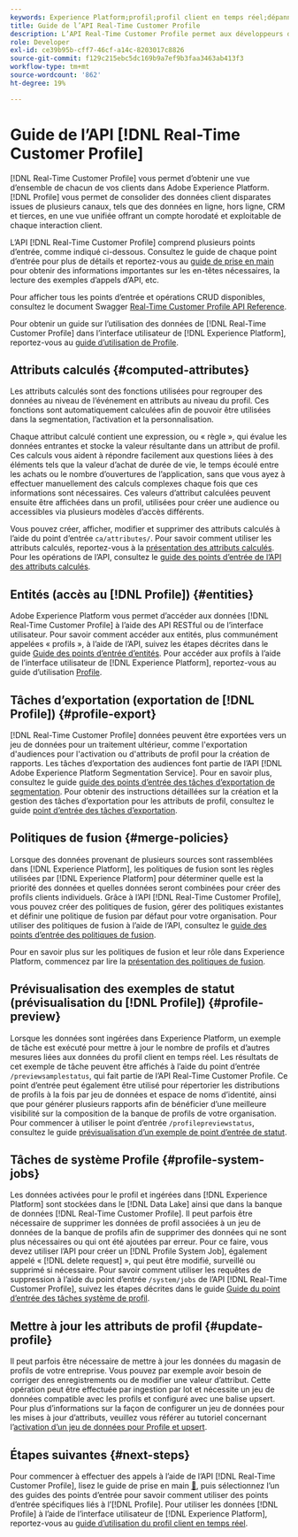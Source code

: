 ```yaml
---
keywords: Experience Platform;profil;profil client en temps réel;dépannage;API;profil unifié;Profil unifié;unifié;Profil;rtcp;activer le profil;Activer le profil
title: Guide de l’API Real-Time Customer Profile
description: L’API Real-Time Customer Profile permet aux développeurs d’explorer et d’utiliser les données de profil, notamment d’afficher les profils, de créer et de mettre à jour des politiques de fusion, d’exporter ou des exemples de données de profil et de supprimer les données de profil qui ne sont plus nécessaires ou qui ont été ajoutées par erreur. Suivez ce guide pour savoir comment effectuer des opérations clés à l’aide de l’API.
role: Developer
exl-id: ce39b95b-cff7-46cf-a14c-8203017c8826
source-git-commit: f129c215ebc5dc169b9a7ef9b3faa3463ab413f3
workflow-type: tm+mt
source-wordcount: '862'
ht-degree: 19%

---
```


# Guide de l’API [!DNL Real-Time Customer Profile]

[!DNL Real-Time Customer Profile] vous permet d’obtenir une vue d’ensemble de chacun de vos clients dans Adobe Experience Platform. [!DNL Profile] vous permet de consolider des données client disparates issues de plusieurs canaux, tels que des données en ligne, hors ligne, CRM et tierces, en une vue unifiée offrant un compte horodaté et exploitable de chaque interaction client.

L’API [!DNL Real-Time Customer Profile] comprend plusieurs points d’entrée, comme indiqué ci-dessous. Consultez le guide de chaque point d’entrée pour plus de détails et reportez-vous au [guide de prise en main](getting-started.md) pour obtenir des informations importantes sur les en-têtes nécessaires, la lecture des exemples d’appels d’API, etc.

Pour afficher tous les points d’entrée et opérations CRUD disponibles, consultez le document Swagger [Real-Time Customer Profile API Reference](https://www.adobe.com/go/profile-apis-en).

Pour obtenir un guide sur l’utilisation des données de [!DNL Real-Time Customer Profile] dans l’interface utilisateur de [!DNL Experience Platform], reportez-vous au [guide d’utilisation de Profile](../ui/user-guide.md).

## Attributs calculés {#computed-attributes}

Les attributs calculés sont des fonctions utilisées pour regrouper des données au niveau de l’événement en attributs au niveau du profil. Ces fonctions sont automatiquement calculées afin de pouvoir être utilisées dans la segmentation, l’activation et la personnalisation.

Chaque attribut calculé contient une expression, ou « règle », qui évalue les données entrantes et stocke la valeur résultante dans un attribut de profil. Ces calculs vous aident à répondre facilement aux questions liées à des éléments tels que la valeur d’achat de durée de vie, le temps écoulé entre les achats ou le nombre d’ouvertures de l’application, sans que vous ayez à effectuer manuellement des calculs complexes chaque fois que ces informations sont nécessaires. Ces valeurs d’attribut calculées peuvent ensuite être affichées dans un profil, utilisées pour créer une audience ou accessibles via plusieurs modèles d’accès différents.

Vous pouvez créer, afficher, modifier et supprimer des attributs calculés à l’aide du point d’entrée `ca/attributes/`. Pour savoir comment utiliser les attributs calculés, reportez-vous à la [présentation des attributs calculés](../computed-attributes/overview.md). Pour les opérations de l’API, consultez le [guide des points d’entrée de l’API des attributs calculés](../computed-attributes/api.md).

## Entités (accès au [!DNL Profile]) {#entities}

Adobe Experience Platform vous permet d’accéder aux données [!DNL Real-Time Customer Profile] à l’aide des API RESTful ou de l’interface utilisateur. Pour savoir comment accéder aux entités, plus communément appelées « profils », à l’aide de l’API, suivez les étapes décrites dans le guide [Guide des points d’entrée d’entités](entities.md). Pour accéder aux profils à l’aide de l’interface utilisateur de [!DNL Experience Platform], reportez-vous au guide d’utilisation [Profile](../ui/user-guide.md).

## Tâches d’exportation (exportation de [!DNL Profile]) {#profile-export}

[!DNL Real-Time Customer Profile] données peuvent être exportées vers un jeu de données pour un traitement ultérieur, comme l&#39;exportation d&#39;audiences pour l&#39;activation ou d&#39;attributs de profil pour la création de rapports. Les tâches d’exportation des audiences font partie de l’API [!DNL Adobe Experience Platform Segmentation Service]. Pour en savoir plus, consultez le guide [guide des points d’entrée des tâches d’exportation de segmentation](../../profile/api/export-jobs.md). Pour obtenir des instructions détaillées sur la création et la gestion des tâches d’exportation pour les attributs de profil, consultez le guide [point d’entrée des tâches d’exportation](export-jobs.md).

## Politiques de fusion {#merge-policies}

Lorsque des données provenant de plusieurs sources sont rassemblées dans [!DNL Experience Platform], les politiques de fusion sont les règles utilisées par [!DNL Experience Platform] pour déterminer quelle est la priorité des données et quelles données seront combinées pour créer des profils clients individuels. Grâce à l’API [!DNL Real-Time Customer Profile], vous pouvez créer des politiques de fusion, gérer des politiques existantes et définir une politique de fusion par défaut pour votre organisation. Pour utiliser des politiques de fusion à l’aide de l’API, consultez le [guide des points d’entrée des politiques de fusion](merge-policies.md).

Pour en savoir plus sur les politiques de fusion et leur rôle dans Experience Platform, commencez par lire la [présentation des politiques de fusion](../merge-policies/overview.md).

## Prévisualisation des exemples de statut (prévisualisation du [!DNL Profile]) {#profile-preview}

Lorsque les données sont ingérées dans Experience Platform, un exemple de tâche est exécuté pour mettre à jour le nombre de profils et d’autres mesures liées aux données du profil client en temps réel. Les résultats de cet exemple de tâche peuvent être affichés à l’aide du point d’entrée `/previewsamplestatus`, qui fait partie de l’API Real-Time Customer Profile. Ce point d’entrée peut également être utilisé pour répertorier les distributions de profils à la fois par jeu de données et espace de noms d’identité, ainsi que pour générer plusieurs rapports afin de bénéficier d’une meilleure visibilité sur la composition de la banque de profils de votre organisation.  Pour commencer à utiliser le point d’entrée `/profilepreviewstatus`, consultez le guide [prévisualisation d’un exemple de point d’entrée de statut](preview-sample-status.md).

## Tâches de système Profile {#profile-system-jobs}

Les données activées pour le profil et ingérées dans [!DNL Experience Platform] sont stockées dans le [!DNL Data Lake] ainsi que dans la banque de données [!DNL Real-Time Customer Profile]. Il peut parfois être nécessaire de supprimer les données de profil associées à un jeu de données de la banque de profils afin de supprimer des données qui ne sont plus nécessaires ou qui ont été ajoutées par erreur. Pour ce faire, vous devez utiliser l’API pour créer un [!DNL Profile System Job], également appelé « [!DNL delete request] », qui peut être modifié, surveillé ou supprimé si nécessaire. Pour savoir comment utiliser les requêtes de suppression à l’aide du point d’entrée `/system/jobs` de l’API [!DNL Real-Time Customer Profile], suivez les étapes décrites dans le guide [Guide du point d’entrée des tâches système de profil](profile-system-jobs.md).

## Mettre à jour les attributs de profil {#update-profile}

Il peut parfois être nécessaire de mettre à jour les données du magasin de profils de votre entreprise. Vous pouvez par exemple avoir besoin de corriger des enregistrements ou de modifier une valeur d’attribut. Cette opération peut être effectuée par ingestion par lot et nécessite un jeu de données compatible avec les profils et configuré avec une balise upsert. Pour plus d’informations sur la façon de configurer un jeu de données pour les mises à jour d’attributs, veuillez vous référer au tutoriel concernant l’[activation d’un jeu de données pour Profile et upsert](../../catalog/datasets/enable-upsert.md).

## Étapes suivantes {#next-steps}

Pour commencer à effectuer des appels à l’aide de l’API [!DNL Real-Time Customer Profile], lisez le guide de prise en main [&#128279;](getting-started.md), puis sélectionnez l’un des guides des points d’entrée pour savoir comment utiliser des points d’entrée spécifiques liés à l’[!DNL Profile]. Pour utiliser les données [!DNL Profile] à l’aide de l’interface utilisateur de [!DNL Experience Platform], reportez-vous au [guide d’utilisation du profil client en temps réel](../ui/user-guide.md).
